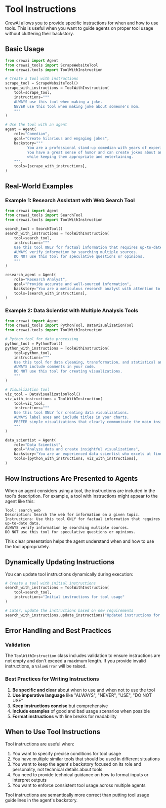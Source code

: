 # Tool Instructions

CrewAI allows you to provide specific instructions for when and how to use tools. This is useful when you want to guide agents on proper tool usage without cluttering their backstory.

## Basic Usage

```python
from crewai import Agent
from crewai_tools import ScrapeWebsiteTool
from crewai.tools import ToolWithInstruction

# Create a tool with instructions
scrape_tool = ScrapeWebsiteTool()
scrape_with_instructions = ToolWithInstruction(
    tool=scrape_tool,
    instructions="""
    ALWAYS use this tool when making a joke.
    NEVER use this tool when making joke about someone's mom.
    """
)

# Use the tool with an agent
agent = Agent(
    role="Comedian",
    goal="Create hilarious and engaging jokes",
    backstory="""
          You are a professional stand-up comedian with years of experience in crafting jokes.
          You have a great sense of humor and can create jokes about any topic 
          while keeping them appropriate and entertaining.
    """,
    tools=[scrape_with_instructions],
)
```

## Real-World Examples

### Example 1: Research Assistant with Web Search Tool

```python
from crewai import Agent
from crewai_tools import SearchTool
from crewai.tools import ToolWithInstruction

search_tool = SearchTool()
search_with_instructions = ToolWithInstruction(
    tool=search_tool,
    instructions="""
    Use this tool ONLY for factual information that requires up-to-date data.
    ALWAYS verify information by searching multiple sources.
    DO NOT use this tool for speculative questions or opinions.
    """
)

research_agent = Agent(
    role="Research Analyst",
    goal="Provide accurate and well-sourced information",
    backstory="You are a meticulous research analyst with attention to detail and fact-checking.",
    tools=[search_with_instructions],
)
```

### Example 2: Data Scientist with Multiple Analysis Tools

```python
from crewai import Agent
from crewai_tools import PythonTool, DataVisualizationTool
from crewai.tools import ToolWithInstruction

# Python tool for data processing
python_tool = PythonTool()
python_with_instructions = ToolWithInstruction(
    tool=python_tool,
    instructions="""
    Use this tool for data cleaning, transformation, and statistical analysis.
    ALWAYS include comments in your code.
    DO NOT use this tool for creating visualizations.
    """
)

# Visualization tool
viz_tool = DataVisualizationTool()
viz_with_instructions = ToolWithInstruction(
    tool=viz_tool,
    instructions="""
    Use this tool ONLY for creating data visualizations.
    ALWAYS label axes and include titles in your charts.
    PREFER simple visualizations that clearly communicate the main insight.
    """
)

data_scientist = Agent(
    role="Data Scientist",
    goal="Analyze data and create insightful visualizations",
    backstory="You are an experienced data scientist who excels at finding patterns in data.",
    tools=[python_with_instructions, viz_with_instructions],
)
```

## How Instructions Are Presented to Agents

When an agent considers using a tool, the instructions are included in the tool's description. For example, a tool with instructions might appear to the agent like this:

```
Tool: search_web
Description: Search the web for information on a given topic.
Instructions: Use this tool ONLY for factual information that requires up-to-date data. 
ALWAYS verify information by searching multiple sources. 
DO NOT use this tool for speculative questions or opinions.
```

This clear presentation helps the agent understand when and how to use the tool appropriately.

## Dynamically Updating Instructions

You can update tool instructions dynamically during execution:

```python
# Create a tool with initial instructions
search_with_instructions = ToolWithInstruction(
    tool=search_tool,
    instructions="Initial instructions for tool usage"
)

# Later, update the instructions based on new requirements
search_with_instructions.update_instructions("Updated instructions for tool usage")
```

## Error Handling and Best Practices

### Validation

The `ToolWithInstruction` class includes validation to ensure instructions are not empty and don't exceed a maximum length. If you provide invalid instructions, a `ValueError` will be raised.

### Best Practices for Writing Instructions

1. **Be specific and clear** about when to use and when not to use the tool
2. **Use imperative language** like "ALWAYS", "NEVER", "USE", "DO NOT USE"
3. **Keep instructions concise** but comprehensive
4. **Include examples** of good and bad usage scenarios when possible
5. **Format instructions** with line breaks for readability

## When to Use Tool Instructions

Tool instructions are useful when:

1. You want to specify precise conditions for tool usage
2. You have multiple similar tools that should be used in different situations
3. You want to keep the agent's backstory focused on its role and personality, 
   not technical details about tools
4. You need to provide technical guidance on how to format inputs or interpret outputs
5. You want to enforce consistent tool usage across multiple agents

Tool instructions are semantically more correct than putting tool usage guidelines in the agent's backstory.
